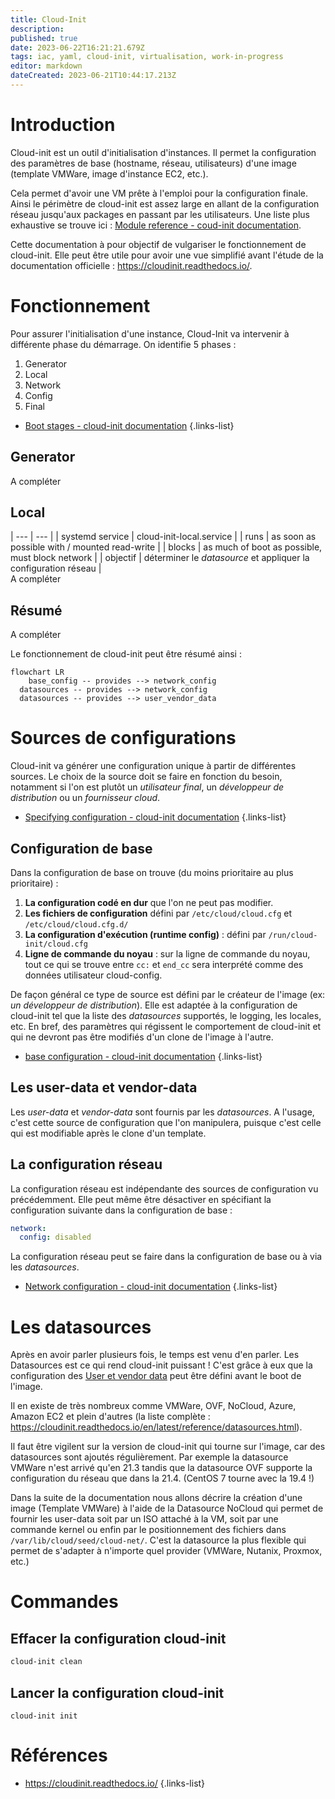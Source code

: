 ```yaml
---
title: Cloud-Init
description: 
published: true
date: 2023-06-22T16:21:21.679Z
tags: iac, yaml, cloud-init, virtualisation, work-in-progress
editor: markdown
dateCreated: 2023-06-21T10:44:17.213Z
---
```


# Introduction

Cloud-init est un outil d'initialisation d'instances. Il permet la configuration des paramètres de base (hostname, réseau, utilisateurs) d'une image (template VMWare, image d'instance EC2, etc.).

Cela permet d'avoir une VM prête à l'emploi pour la configuration finale. Ainsi le périmètre de cloud-init est assez large en allant de la configuration réseau jusqu'aux packages en passant par les utilisateurs. Une liste plus exhaustive se trouve ici : [Module reference - coud-init documentation](https://cloudinit.readthedocs.io/en/latest/reference/modules.html).


Cette documentation à pour objectif de vulgariser le fonctionnement de cloud-init. Elle peut être utile pour avoir une vue simplifié avant l'étude de la documentation officielle : https://cloudinit.readthedocs.io/.

# Fonctionnement
Pour assurer l'initialisation d'une instance, Cloud-Init va intervenir à différente phase du démarrage. On identifie 5 phases :
1. Generator
2. Local
3. Network
4. Config
5. Final

- [Boot stages - cloud-init documentation](https://cloudinit.readthedocs.io/en/latest/explanation/boot.html)
{.links-list}

## Generator
A compléter

## Local
| --- | --- |
| systemd service | cloud-init-local.service |
| runs | as soon as possible with / mounted read-write |
| blocks | as much of boot as possible, must block network |
| objectif | déterminer le *datasource* et appliquer la configuration réseau |  
A compléter

## 

## Résumé
A compléter

Le fonctionnement de cloud-init peut être résumé ainsi :

```mermaid
flowchart LR
	base_config -- provides --> network_config
  datasources -- provides --> network_config
  datasources -- provides --> user_vendor_data 
```

# Sources de configurations
Cloud-init va générer une configuration unique à partir de différentes sources. Le choix de la source doit se faire en fonction du besoin, notamment si l'on est plutôt un *utilisateur final*, un *développeur de distribution* ou un *fournisseur cloud*.

- [Specifying configuration - cloud-init documentation](https://cloudinit.readthedocs.io/en/latest/explanation/configuration.html#specifying-configuration)
{.links-list}

## Configuration de base
Dans la configuration de base on trouve (du moins prioritaire au plus prioritaire) :
1. **La configuration codé en dur** que l'on ne peut pas modifier.
2. **Les fichiers de configuration** défini par `/etc/cloud/cloud.cfg` et `/etc/cloud/cloud.cfg.d/`
3. **La configuration d'exécution (runtime config)** : défini par `/run/cloud-init/cloud.cfg`
4. **Ligne de commande du noyau** : sur la ligne de commande du noyau, tout ce qui se trouve entre `cc:` et `end_cc` sera interprété comme des données utilisateur cloud-config.

De façon général ce type de source est défini par le créateur de l'image (ex: *un développeur de distribution*). Elle est adaptée à la configuration de cloud-init tel que la liste des *datasources* supportés, le logging, les locales, etc. En bref, des paramètres qui régissent le comportement de cloud-init et qui ne devront pas être modifiés d'un clone de l'image à l'autre.

- [base configuration - cloud-init documentation](https://cloudinit.readthedocs.io/en/latest/explanation/configuration.html#base-configuration)
{.links-list}

## Les user-data et vendor-data

Les *user-data* et *vendor-data* sont fournis par les *datasources*. A l'usage, c'est cette source de configuration que l'on manipulera, puisque c'est celle qui est modifiable après le clone d'un template.

## La configuration réseau
La configuration réseau est indépendante des sources de configuration vu précédemment. Elle peut même être désactiver en spécifiant la configuration suivante dans la configuration de base :

```yaml
network:
  config: disabled
```

La configuration réseau peut se faire dans la configuration de base ou à via les *datasources*.

- [Network configuration - cloud-init documentation](https://cloudinit.readthedocs.io/en/latest/reference/network-config.html)
{.links-list}

# Les datasources

Après en avoir parler plusieurs fois, le temps est venu d'en parler. Les Datasources est ce qui rend cloud-init puissant ! C'est grâce à eux que la configuration des [User et vendor data](#les-user-data-et-vendor-data) peut être défini avant le boot de l'image.


Il en existe de très nombreux comme VMWare, OVF, NoCloud, Azure, Amazon EC2 et plein d'autres (la liste complète : https://cloudinit.readthedocs.io/en/latest/reference/datasources.html).


Il faut être vigilent sur la version de cloud-init qui tourne sur l'image, car des datasources sont ajoutés régulièrement. Par exemple la datasource VMWare n'est arrivé qu'en 21.3 tandis que la datasource OVF supporte la configuration du réseau que dans la 21.4. (CentOS 7 tourne avec la 19.4 !) 


Dans la suite de la documentation nous allons décrire la création d'une image (Template VMWare) à l'aide de la Datasource NoCloud qui permet de fournir les user-data soit par un ISO attaché à la VM, soit par une commande kernel ou enfin par le positionnement des fichiers dans `/var/lib/cloud/seed/cloud-net/`. C'est la datasource la plus flexible qui permet de s'adapter à n'importe quel provider (VMWare, Nutanix, Proxmox, etc.)

# Commandes
## Effacer la configuration cloud-init
```bash
cloud-init clean
```

## Lancer la configuration cloud-init
```
cloud-init init
```

# Références
- https://cloudinit.readthedocs.io/
{.links-list}
